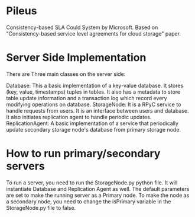 # Pileus
Consistency-based SLA Could System by Microsoft. Based on "Consistency-based service level agreements for cloud storage" paper.
# Server Side Implementation
There are Three main classes on the server side:

Database: This a basic implementation of a key-value database. It stores (key, value, timestamps) tuples in tables. It also has a metadata to store table update information and a transaction log which record every modifying operations on database.
StorageNode: It is a RPyC service to handle requests from users. It is an interface between users and database. It also initiates replication agent to handle periodic updates.
ReplicationAgent: A basic implementation of a service that periodically update secondary storage node's database from primary storage node.

# How to run primary/secondary servers
To run a server, you need to run the StorageNode.py python file. It will instantiate Database and Replication Agent as well. The default parameters are set to make the running server as a Primary node. To make the node as a secondary node, you need to change the isPrimary variable in the StorageNode.py file to false.
